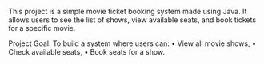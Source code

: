 This project is a simple movie ticket booking system made using
Java. It allows users to see the list of shows, view available seats,
and book tickets for a specific movie.

Project Goal:
To build a system where users can:
• View all movie shows,
• Check available seats,
• Book seats for a show.
